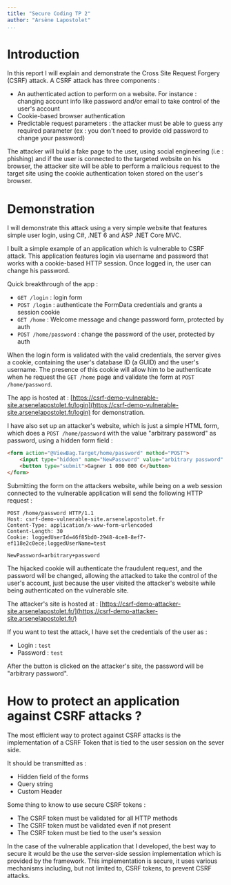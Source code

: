 ```yaml
---
title: "Secure Coding TP 2"
author: "Arsène Lapostolet"
...
```


# Introduction

In this report I will explain and demonstrate the Cross Site Request Forgery (CSRF) attack. A CSRF attack has three components : 

- An authenticated action to perform on a website. For instance : changing account info like password and/or email to take control of the user's account
- Cookie-based browser authentication
- Predictable request parameters : the attacker must be able to guess any required parameter (ex : you don't need to provide old password to change your password)

The attacker will build a fake page to the user, using social engineering (i.e : phishing) and if the user is connected to the targeted website on his browser, the attacker site will be able to perform a malicious request to the target site using the cookie authentication token stored on the user's browser.

# Demonstration

I will demonstrate this attack using a very simple website that features simple user login, using C#, .NET 6 and ASP .NET Core MVC.

I built a simple example of an application which is vulnerable to CSRF attack. This application features login via username and password that works with a cookie-based HTTP session. Once logged in, the user can change his password.

Quick breakthrough of the app : 

- `GET /login` : login form
- `POST /login` : authenticate the FormData credentials and grants a session cookie
- `GET /home` : Welcome message and change password form, protected by auth
- `POST /home/password` : change the password of the user, protected by auth

When the login form is validated with the valid credentials, the server gives a cookie, containing the user's database ID (a GUID) and the user's username. The presence of this cookie will allow him to be authenticate when he request the `GET /home` page and validate the form at `POST /home/password`.

The app is hosted at : [https://csrf-demo-vulnerable-site.arsenelapostolet.fr/login](https://csrf-demo-vulnerable-site.arsenelapostolet.fr/login) for demonstration.

I have also set up an attacker's website, which is just a simple HTML form, which does a `POST /home/password` with the value "arbitrary password" as password, using a hidden form field : 

`````html
<form action="@ViewBag.Target/home/password" method="POST">
    <input type="hidden" name="NewPassword" value="arbitrary password" />
    <button type="submit">Gagner 1 000 000 €</button>
</form>
`````

Submitting the form on the attackers website, while being on a web session connected to the vulnerable application will send the following HTTP request : 

````http request
POST /home/password HTTP/1.1
Host: csrf-demo-vulnerable-site.arsenelapostolet.fr
Content-Type: application/x-www-form-urlencoded
Content-Length: 30
Cookie: loggedUserId=46f85bd0-2948-4ce8-8ef7-ef118e2c0ece;loggedUserName=test

NewPassword=arbitrary+password
````

The hijacked cookie will authenticate the fraudulent request, and the password will be changed, allowing the attacked to take the control of the user's account, just because the user visited the attacker's website while being authenticated on the vulnerable site.

The attacker's site is hosted at : [https://csrf-demo-attacker-site.arsenelapostolet.fr/](https://csrf-demo-attacker-site.arsenelapostolet.fr/)

If you want to test the attack, I have set the credentials of the user as :

- Login : ``test``
- Password : `test`


After the button is clicked on the attacker's site, the password will be "arbitrary password".

# How to protect an application against CSRF attacks ?

The most efficient way to protect against CSRF attacks is the implementation of a CSRF Token that is tied to the user session on the sever side.

It should be transmitted as : 

- Hidden field of the forms
- Query string
- Custom Header

Some thing to know to use secure CSRF tokens : 

- The CSRF token must be validated for all HTTP methods
- The CSRF token must be validated even if not present
- The CSRF token must be tied to the user's session

In the case of the vulnerable application that I developed, the best way to secure it would be the use the server-side session implementation which is provided by the framework. This implementation is secure, it uses various mechanisms including, but not limited to, CSRF tokens, to prevent CSRF attacks.